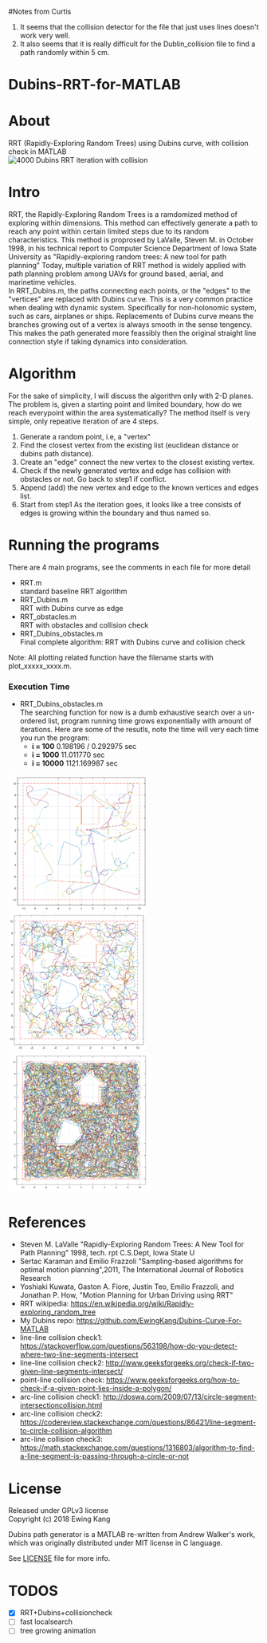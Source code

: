 #Notes from Curtis
1. It seems that the collision detector for the file that just uses lines doesn't work very well. 
2. It also seems that it is really difficult for the Dublin_collision file to find a path randomly within 5 cm.


# Dubins-RRT-for-MATLAB
 
# About
RRT (Rapidly-Exploring Random Trees) using Dubins curve, with collision check in MATLAB  
![4000 Dubins RRT iteration with collision](test_results/4000_heart.png?raw=true "4000 Dubins RRT iteration with collision")
 
# Intro
RRT, the Rapidly-Exploring Random Trees is a ramdomized method of exploring within dimensions. This method can effectively generate a path to reach any point within certain limited steps due to its random characteristics. This method is proprosed by LaValle, Steven M. in October 1998, in his technical report to Computer Science Department of Iowa State University as "Rapidly-exploring random trees: A new tool for path planning" Today, multiple variation of RRT method is widely applied with path planning problem among UAVs for ground based, aerial, and marinetime vehicles.   
In RRT_Dubins.m, the paths connecting each points, or the "edges" to the "vertices" are replaced with Dubins curve. This is a very common practice when dealing with dynamic system. Specifically for non-holonomic system, such as cars, airplanes or ships. Replacements of Dubins curve means the branches growing out of a vertex is always smooth in the sense tengency. This makes the path generated more feassibly then the original straight line connection style if taking dynamics into consideration.  
 
# Algorithm
For the sake of simplicity, I will discuss the algorithm only with 2-D planes. The problem is, given a starting point and limited boundary, how do we reach everypoint within the area systematically? The method itself is very simple, only repeative iteration of are 4 steps.  
   1. Generate a random point, i.e, a "vertex"   
   2. Find the closest vertex from the existing list (euclidean distance or dubins path distance).
   3. Create an "edge" connect the new vertex to the closest existing vertex.  
   4. Check if the newly generated vertex and edge has collision with obstacles or not. Go back to step1 if conflict.
   5. Append (add) the new vertex and edge to the known vertices and edges list.
   6. Start from step1
As the iteration goes, it looks like a tree consists of edges is growing within the boundary and thus named so.   
 
# Running the programs
There are 4 main programs, see the comments in each file for more detail 
* RRT.m   
   standard baseline RRT algorithm   
* RRT_Dubins.m   
   RRT with Dubins curve as edge   
* RRT_obstacles.m   
   RRT with obstacles and collision check   
* RRT_Dubins_obstacles.m  
   Final complete algorithm: RRT with Dubins curve and collision check
   
Note: All plotting related function have the filename starts with plot_xxxxx_xxxx.m.
### Execution Time
* RRT_Dubins_obstacles.m  
  The searching function for now is a dumb exhaustive search over a un-ordered list, program running time grows exponentially with amount of iterations. Here are some of the resutls, note the time will very each time you run the program:
  * **i = 100**  0.198196 / 0.292975 sec 
  * **i = 1000** 11.011770 sec 
  * **i = 10000** 1121.169987 sec  
      
      
<img src="https://github.com/EwingKang/Dubins-RRT-for-MATLAB/raw/master/test_results/one-hundrede-iterations.png" alt="100 iterations" width="280"><img src="https://github.com/EwingKang/Dubins-RRT-for-MATLAB/raw/master/test_results/one-thousand-iterations.png" alt="1000 iterations" width="275"><img src="https://github.com/EwingKang/Dubins-RRT-for-MATLAB/raw/master/test_results/ten-thousand-iterations.png" alt="10000 iterations" width="285">
 
# References 
* Steven M. LaValle "Rapidly-Exploring Random Trees: A New Tool for Path Planning" 1998, tech. rpt C.S.Dept, Iowa State U 
* Sertac Karaman and Emilio Frazzoli "Sampling-based algorithms for optimal motion planning",2011, The International Journal of Robotics Research  
* Yoshiaki Kuwata, Gaston A. Fiore, Justin Teo, Emilio Frazzoli, and Jonathan P. How, "Motion Planning for Urban Driving using RRT" 
* RRT wikipedia: https://en.wikipedia.org/wiki/Rapidly-exploring_random_tree 
* My Dubins repo: https://github.com/EwingKang/Dubins-Curve-For-MATLAB 
* line-line collision check1: https://stackoverflow.com/questions/563198/how-do-you-detect-where-two-line-segments-intersect 
* line-line collision check2: http://www.geeksforgeeks.org/check-if-two-given-line-segments-intersect/ 
* point-line collision check: https://www.geeksforgeeks.org/how-to-check-if-a-given-point-lies-inside-a-polygon/
* arc-line collision check1: http://doswa.com/2009/07/13/circle-segment-intersectioncollision.html
* arc-line collision check2: https://codereview.stackexchange.com/questions/86421/line-segment-to-circle-collision-algorithm
* arc-line collision check3: https://math.stackexchange.com/questions/1316803/algorithm-to-find-a-line-segment-is-passing-through-a-circle-or-not
   
# License
Released under GPLv3 license  
Copyright (c) 2018 Ewing Kang  
  
Dubins path generator is a MATLAB re-written from Andrew Walker's work, which was originally distributed under MIT license in C language.  

See [LICENSE](LICENSE.TXT) file for more info.

# TODOS
* [x] RRT+Dubins+collisioncheck
* [ ] fast localsearch
* [ ] tree growing animation
